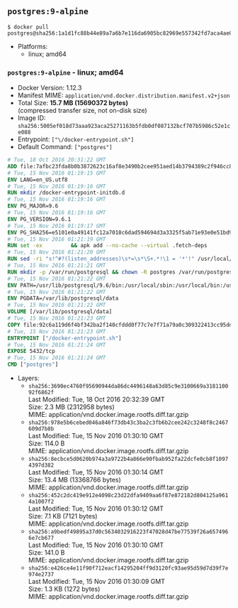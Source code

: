 ## `postgres:9-alpine`

```console
$ docker pull postgres@sha256:1a1d1fc88b44e89a7a6b7e116da6905bc82969e557342fd7aca4ae0f4274ca35
```

-	Platforms:
	-	linux; amd64

### `postgres:9-alpine` - linux; amd64

-	Docker Version: 1.12.3
-	Manifest MIME: `application/vnd.docker.distribution.manifest.v2+json`
-	Total Size: **15.7 MB (15690372 bytes)**  
	(compressed transfer size, not on-disk size)
-	Image ID: `sha256:5005ef018d73aaa923aca25271163b5fdb0df087132bcf707b5986c52e1ce088`
-	Entrypoint: `["\/docker-entrypoint.sh"]`
-	Default Command: `["postgres"]`

```dockerfile
# Tue, 18 Oct 2016 20:31:22 GMT
ADD file:7afbc23fda8b0b3872623c16af8e3490b2cee951aed14b3794389c2f946cc8c7 in / 
# Tue, 15 Nov 2016 01:19:15 GMT
ENV LANG=en_US.utf8
# Tue, 15 Nov 2016 01:19:16 GMT
RUN mkdir /docker-entrypoint-initdb.d
# Tue, 15 Nov 2016 01:19:16 GMT
ENV PG_MAJOR=9.6
# Tue, 15 Nov 2016 01:19:16 GMT
ENV PG_VERSION=9.6.1
# Tue, 15 Nov 2016 01:19:17 GMT
ENV PG_SHA256=e5101e0a49141fc12a7018c6dad594694d3a3325f5ab71e93e0e51bd94e51fcd
# Tue, 15 Nov 2016 01:21:19 GMT
RUN set -ex 		&& apk add --no-cache --virtual .fetch-deps 		ca-certificates 		openssl 		tar 		&& wget -O postgresql.tar.bz2 "https://ftp.postgresql.org/pub/source/v$PG_VERSION/postgresql-$PG_VERSION.tar.bz2" 	&& echo "$PG_SHA256 *postgresql.tar.bz2" | sha256sum -c - 	&& mkdir -p /usr/src/postgresql 	&& tar 		--extract 		--file postgresql.tar.bz2 		--directory /usr/src/postgresql 		--strip-components 1 	&& rm postgresql.tar.bz2 		&& apk add --no-cache --virtual .build-deps 		bison 		flex 		gcc 		libc-dev 		libedit-dev 		libxml2-dev 		libxslt-dev 		make 		openssl-dev 		perl 		util-linux-dev 		zlib-dev 		&& cd /usr/src/postgresql 	&& ./configure 		--enable-integer-datetimes 		--enable-thread-safety 		--enable-tap-tests 		--disable-rpath 		--with-uuid=e2fs 		--with-gnu-ld 		--with-pgport=5432 		--with-system-tzdata=/usr/share/zoneinfo 		--prefix=/usr/local 				--with-openssl 		--with-libxml 		--with-libxslt 	&& make -j "$(getconf _NPROCESSORS_ONLN)" world 	&& make install-world 	&& make -C contrib install 		&& runDeps="$( 		scanelf --needed --nobanner --recursive /usr/local 			| awk '{ gsub(/,/, "\nso:", $2); print "so:" $2 }' 			| sort -u 			| xargs -r apk info --installed 			| sort -u 	)" 	&& apk add --no-cache --virtual .postgresql-rundeps 		$runDeps 		bash 		su-exec 	&& apk del .fetch-deps .build-deps 	&& cd / 	&& rm -rf 		/usr/src/postgresql 		/usr/local/include/* 	&& find /usr/local -name '*.a' -delete
# Tue, 15 Nov 2016 01:21:20 GMT
RUN sed -ri "s!^#?(listen_addresses)\s*=\s*\S+.*!\1 = '*'!" /usr/local/share/postgresql/postgresql.conf.sample
# Tue, 15 Nov 2016 01:21:21 GMT
RUN mkdir -p /var/run/postgresql && chown -R postgres /var/run/postgresql
# Tue, 15 Nov 2016 01:21:22 GMT
ENV PATH=/usr/lib/postgresql/9.6/bin:/usr/local/sbin:/usr/local/bin:/usr/sbin:/usr/bin:/sbin:/bin
# Tue, 15 Nov 2016 01:21:22 GMT
ENV PGDATA=/var/lib/postgresql/data
# Tue, 15 Nov 2016 01:21:22 GMT
VOLUME [/var/lib/postgresql/data]
# Tue, 15 Nov 2016 01:21:23 GMT
COPY file:92c6a119d6f4bf342ba2f140cfddd0f77c7e7f71a79a0c309322413cc95ddd6e in / 
# Tue, 15 Nov 2016 01:21:23 GMT
ENTRYPOINT ["/docker-entrypoint.sh"]
# Tue, 15 Nov 2016 01:21:24 GMT
EXPOSE 5432/tcp
# Tue, 15 Nov 2016 01:21:24 GMT
CMD ["postgres"]
```

-	Layers:
	-	`sha256:3690ec4760f95690944da86dc4496148a63d85c9e3100669a318110092f6862f`  
		Last Modified: Tue, 18 Oct 2016 20:32:39 GMT  
		Size: 2.3 MB (2312958 bytes)  
		MIME: application/vnd.docker.image.rootfs.diff.tar.gzip
	-	`sha256:978e5b6cebed046a846f73db43c3ba2c3fb6b2cee242c3248f8c2467609d7b8b`  
		Last Modified: Tue, 15 Nov 2016 01:30:10 GMT  
		Size: 114.0 B  
		MIME: application/vnd.docker.image.rootfs.diff.tar.gzip
	-	`sha256:8ecbce5d0620b974a3a9722b4a866e90fbab952fa22dcfe0cb8f10974397d382`  
		Last Modified: Tue, 15 Nov 2016 01:30:14 GMT  
		Size: 13.4 MB (13368766 bytes)  
		MIME: application/vnd.docker.image.rootfs.diff.tar.gzip
	-	`sha256:452c2dc419e912e4098c23d22dfa9409aa6f87e872182d804125a9614a1007f2`  
		Last Modified: Tue, 15 Nov 2016 01:30:12 GMT  
		Size: 7.1 KB (7121 bytes)  
		MIME: application/vnd.docker.image.rootfs.diff.tar.gzip
	-	`sha256:a9bedf49895a37d0c5634032916223f47028d47be77539f26a6574966e7cb677`  
		Last Modified: Tue, 15 Nov 2016 01:30:10 GMT  
		Size: 141.0 B  
		MIME: application/vnd.docker.image.rootfs.diff.tar.gzip
	-	`sha256:e426ce4e11f90f712eacf14295204ff9d3120fc93ae95d59d7d39f7e974e2737`  
		Last Modified: Tue, 15 Nov 2016 01:30:09 GMT  
		Size: 1.3 KB (1272 bytes)  
		MIME: application/vnd.docker.image.rootfs.diff.tar.gzip
